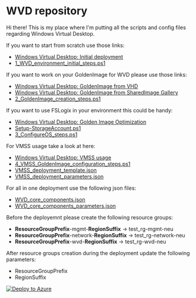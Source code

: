 # WVD repository
Hi there!
This is my place where I'm putting all the scripts and config files regarding Windows Virtual Desktop.

If you want to start from scratch use those links:
- [Windows Virtual Desktop: Initial deployment](https://www.azureblog.pl/2020/09/19/windows-virtual-desktop-deployment-1-5/)
- [1_WVD_environment_initial_steps.ps1](https://github.com/przybylskirobert/WVD/blob/master/1_WVD_environment_initial_steps.ps1) 

If you want to work on your GoldenImage for WVD please use those links:
- [Windows Virtual Desktop: GoldenImage from VHD
](https://www.azureblog.pl/2020/10/07/windows-virtual-desktop-deployment-2-5/) 
- [Windows Virtual Desktop: GoldenImage from SharedImage Gallery
](https://www.azureblog.pl/2020/10/09/windows-virtual-desktop-deployment-3-5/)
- [2_GoldenImage_creation_steps.ps1](https://github.com/przybylskirobert/WVD/blob/master/2_GoldenImage_creation_steps.ps1) 

If you want to use FSLogix in your environment this could be handy: 
- [Windows Virtual Desktop: Golden Image Optimization
](https://www.azureblog.pl/2020/11/15/windows-virtual-desktop-deployment-4-5/)
- [Setup-StorageAccount.ps1](https://github.com/przybylskirobert/WVD/blob/master/Setup-StorageAccount.ps1)
- [3_ConfigureOS_steps.ps1](https://github.com/przybylskirobert/WVD/blob/master/3_ConfigureOS_steps.ps1)

For VMSS usage take a look at here:
- [Windows Virtual Desktop: VMSS usage
](https://www.azureblog.pl/2020/12/17/windows-virtual-desktop-deployment-5-5/)
- [4_VMSS_GoldenImage_configuration_steps.ps1](https://github.com/przybylskirobert/WVD/blob/master/4_VMSS_GoldenImage_configuration_steps.ps1)
- [VMSS_deployment_template.json](https://github.com/przybylskirobert/WVD/blob/master/VMSS_deployment_template.json)
- [VMSS_deployment_parameters.json](https://github.com/przybylskirobert/WVD/blob/master/VMSS_deployment_parameters.json)

For all in one deployment use the following json files:
- [WVD_core_components.json](https://github.com/przybylskirobert/WVD/blob/master/WVD_core_components.json)
- [WVD_core_components_parameters.json](https://github.com/przybylskirobert/WVD/blob/master/WVD_core_components_parameters.json)

Before the deployemnt please create the following resource groups:
- **ResourceGroupPrefix**-mgmt-**RegionSuffix** -> test_rg-mgmt-neu
- **ResourceGroupPrefix**-network-**RegionSuffix** -> test_rg-network-neu
- **ResourceGroupPrefix**-wvd-**RegionSuffix** -> test_rg-wvd-neu

After resource groups creation during the deployment update the following parameters:
- ResourceGroupPrefix
- RegionSuffix

[![Deploy to Azure](https://aka.ms/deploytoazurebutton)](https://portal.azure.com/#create/Microsoft.Template/uri/https%3A%2F%2Fhttps://raw.githubusercontent.com/przybylskirobert/WVD/master/WVD_core_components.json)
